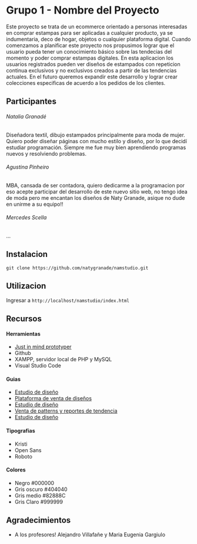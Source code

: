 # Grupo 1 - Nombre del Proyecto

Este proyecto se trata de un ecommerce orientado a personas interesadas en comprar estampas para ser aplicadas a cualquier producto, ya se indumentaria, deco de hogar, objetos o cualquier plataforma digital. Cuando comenzamos a planificar este proyecto nos propusimos lograr que el usuario pueda tener un conocimiento básico sobre las tendecias del momento y poder comprar estampas digitales. En esta aplicacion los usuarios registrados pueden ver diseños de estampados con repeticion continua exclusivos y no exclusivos creados a partir de las tendencias actuales. En el futuro queremos expandir este desarrollo y lograr crear colecciones especificas de acuerdo a los pedidos de los clientes.



## Participantes

###### Natalia Granadé
Diseñadora textil, dibujo estampados principalmente para moda de mujer. Quiero poder diseñar páginas con mucho estilo y diseño, por lo que decidí estudiar programación. Siempre me fue muy bien aprendiendo programas nuevos y resolviendo problemas.

###### Agustina Pinheiro

MBA, cansada de ser contadora, quiero dedicarme a la programacion por eso acepte participar del desarrollo de este nuevo sitio web, no tengo idea de moda pero me encantan los diseños de Naty Granade, asique no dude en unirme a su equipo!!

###### Mercedes Scella
...

## Instalacion

```git clone https://github.com/natygranade/namstudio.git```



## Utilizacion

Ingresar a ```http://localhost/namstudio/index.html``` 



## Recursos

#### Herramientas

- [Just in mind prototyper](https://www.justinmind.com/)
- Github
- XAMPP, servidor local de PHP y MySQL
- Visual Studio Code


#### Guias

- [Estudio de diseño](https://longinaphillipsdesigns.com/)
- [Plataforma de venta de diseños](https://pehuen.printsconnection.com/)
- [Estudio de diseño](https://www.f-w-s.co.uk/)
- [Venta de patterns y reportes de tendencia](https://patternbank.com/)
- [Estudio de diseño](https://www.estudioicertain.com.br/?lang=en)

#### Tipografias

- Kristi
- Open Sans 
- Roboto

#### Colores

- Negro #000000
- Gris oscuro #404040
- Gris medio #82888C
- Gris Claro #999999

## Agradecimientos

- A los profesores! Alejandro Villafañe y Maria Eugenia Gargiulo


